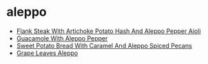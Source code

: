 # aleppo

 * [Flank Steak With Artichoke Potato Hash And Aleppo Pepper Aioli](../../index/f/flank-steak-with-artichoke-potato-hash-and-aleppo-pepper-aioli-352092.json)
 * [Guacamole With Aleppo Pepper](../../index/g/guacamole-with-aleppo-pepper-51235680.json)
 * [Sweet Potato Bread With Caramel And Aleppo Spiced Pecans](../../index/s/sweet-potato-bread-with-caramel-and-aleppo-spiced-pecans-51249830.json)
 * [Grape Leaves Aleppo](../../index/g/grape-leaves-aleppo.json)
